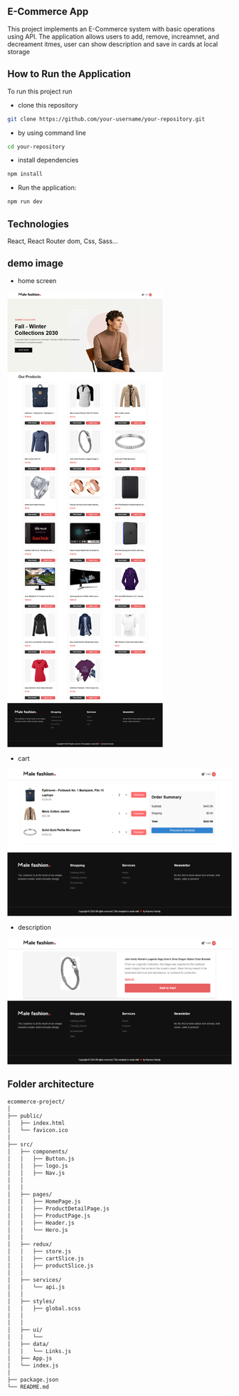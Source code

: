 ## E-Commerce App

This project implements an E-Commerce system with basic  operations using API. The application allows users to add, remove, increamnet, and decreament itmes, user can show description and save in cards at local storage

## How to Run the Application
To run this project run

- clone this repository
```bash
git clone https://github.com/your-username/your-repository.git
```
- by using command line
```bash
cd your-repository
```
- install dependencies
```bash
npm install
```
- Run the application:
```bash
npm run dev
```

##  Technologies
React, React Router dom, Css, Sass...


## demo image

- home screen

![Project Screenshot](home.png)


- cart

![Project Screenshot](cart.png)

- description

![Project Screenshot](description.png)

## Folder architecture 

```plaintext
ecommerce-project/
│
├── public/
│   ├── index.html
│   └── favicon.ico
│
├── src/
│   ├── components/
│   │   ├── Button.js
│   │   ├── logo.js
│   │   ├── Nav.js
│   │   
│   │
│   ├── pages/
│   │   ├── HomePage.js
│   │   ├── ProductDetailPage.js
│   │   ├── ProductPage.js
│   │   ├── Header.js
│   │   └── Hero.js
│   │
│   ├── redux/
│   │   ├── store.js
│   │   ├── cartSlice.js
│   │   ├── productSlice.js
│   │    
│   ├── services/
│   │   └── api.js
│   │
│   ├── styles/
│   │   ├── global.scss
│   │    
│   │
│   ├── ui/
│   │   └── 
│   ├── data/
│   │   └── Links.js 
│   ├── App.js
│   └── index.js
│
├── package.json
└── README.md
